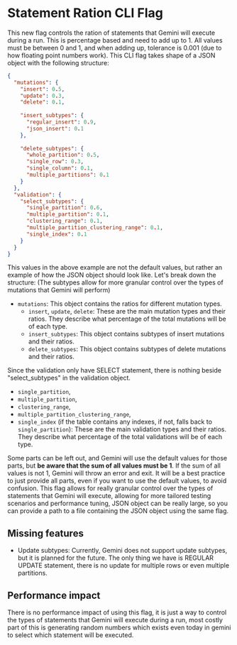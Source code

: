 # Statement Ration CLI Flag

This new flag controls the ration of statements that Gemini will execute during a run.
This is percentage based and need to add up to 1. All values must be between 0 and 1, and when adding up,
tolerance is 0.001 (due to how floating point numbers work).
This CLI flag takes shape of a JSON object with the following structure:

```json
{
  "mutations": {
    "insert": 0.5,
    "update": 0.3,
    "delete": 0.1,
    
    "insert_subtypes": {
      "regular_insert": 0.9,
      "json_insert": 0.1
    },
    
    "delete_subtypes": {
      "whole_partition": 0.5,
      "single_row": 0.3,
      "single_column": 0.1,
      "multiple_partitions": 0.1
    }
  },
  "validation": {
    "select_subtypes": {
      "single_partition": 0.6,
      "multiple_partition": 0.1,
      "clustering_range": 0.1,
      "multiple_partition_clustering_range": 0.1,
      "single_index": 0.1
    }
  }
}
```
This values in the above example are not the default values, but rather an example of how the JSON object should look like.
Let's break down the structure:
(The subtypes allow for more granular control over the types of mutations that Gemini will perform)
- `mutations`: This object contains the ratios for different mutation types.
  - `insert`, `update`, `delete`: These are the main mutation types and their ratios. They describe what percentage of the total mutations will be of each type.
  - `insert_subtypes`: This object contains subtypes of insert mutations and their ratios. 
  - `delete_subtypes`: This object contains subtypes of delete mutations and their ratios.

Since the validation only have SELECT statement, there is nothing beside "select_subtypes" in the validation object.
  - `single_partition`, 
  - `multiple_partition`, 
  - `clustering_range`, 
  - `multiple_partition_clustering_range`, 
  - `single_index` (if the table contains any indexes, if not, falls back to `single_partition`): These are the main validation types and their ratios. They describe what percentage of the total validations will be of each type.

Some parts can be left out, and Gemini will use the default values for those parts, but **be aware that the sum of all values must be 1**.
If the sum of all values is not 1, Gemini will throw an error and exit. It will be a best practice to just provide all parts, even if you want to use the default values, to avoid confusion.
This flag allows for really granular control over the types of statements that Gemini will execute, allowing for more tailored testing scenarios and performance tuning, JSON object can be really large, 
so you can provide a path to a file containing the JSON object using the same flag.

## Missing features

- Update subtypes: Currently, Gemini does not support update subtypes, but it is planned for the future. The only thing we have is REGULAR UPDATE statement, there is no update for multiple rows or even multiple partitions.

## Performance impact

There is no performance impact of using this flag, it is just a way to control the types of statements that Gemini will execute during a run, most costly part of this is generating random numbers which exists even today in gemini to select which statement will be executed.

